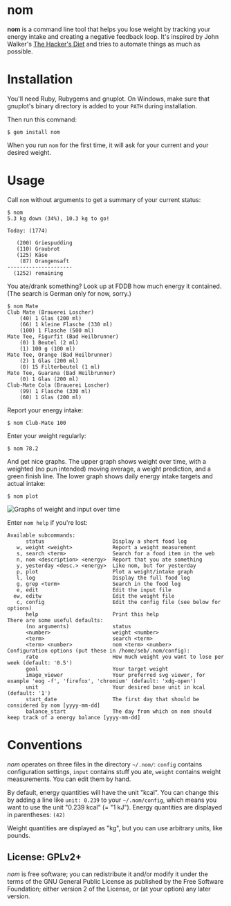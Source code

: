 # nom

**nom** is a command line tool that helps you lose weight by tracking your energy intake and creating a negative feedback loop. It's inspired by John Walker's [The Hacker's Diet](https://www.fourmilab.ch/hackdiet/) and tries to automate things as much as possible.

# Installation

You'll need Ruby, Rubygems and gnuplot. On Windows, make sure that gnuplot's binary directory is added to your `PATH` during installation.

Then run this command:

    $ gem install nom

When you run `nom` for the first time, it will ask for your current and your desired weight.

# Usage

Call `nom` without arguments to get a summary of your current status:

    $ nom
    5.3 kg down (34%), 10.3 kg to go!

    Today: (1774)

       (200) Griespudding
       (110) Graubrot
       (125) Käse
        (87) Orangensaft
    ---------------------
      (1252) remaining

You ate/drank something? Look up at FDDB how much energy it contained. (The search is German only for now, sorry.)

    $ nom Mate
    Club Mate (Brauerei Loscher)
        (40) 1 Glas (200 ml)
        (66) 1 kleine Flasche (330 ml)
        (100) 1 Flasche (500 ml)
    Mate Tee, Figurfit (Bad Heilbrunner)
        (0) 1 Beutel (2 ml)
        (1) 100 g (100 ml)
    Mate Tee, Orange (Bad Heilbrunner)
        (2) 1 Glas (200 ml)
        (0) 15 Filterbeutel (1 ml)
    Mate Tee, Guarana (Bad Heilbrunner)
        (0) 1 Glas (200 ml)
    Club-Mate Cola (Brauerei Loscher)
        (99) 1 Flasche (330 ml)
        (60) 1 Glas (200 ml)

Report your energy intake:

    $ nom Club-Mate 100

Enter your weight regularly:

    $ nom 78.2

And get nice graphs. The upper graph shows weight over time, with a weighted (no pun intended) moving average, a weight prediction, and a green finish line. The lower graph shows daily energy intake targets and actual intake:

    $ nom plot

![Graphs of weight and input over time](http://files.morr.cc/nom-0.1.0.svg)

Enter `nom help` if you're lost:

    Available subcommands:
          status                      Display a short food log
       w, weight <weight>             Report a weight measurement
       s, search <term>               Search for a food item in the web
       n, nom <description> <energy>  Report that you ate something
       y, yesterday <desc.> <energy>  Like nom, but for yesterday
       p, plot                        Plot a weight/intake graph
       l, log                         Display the full food log
       g, grep <term>                 Search in the food log
       e, edit                        Edit the input file
      ew, editw                       Edit the weight file
       c, config                      Edit the config file (see below for options)
          help                        Print this help
    There are some useful defaults:
          (no arguments)              status
          <number>                    weight <number>
          <term>                      search <term>
          <term> <number>             nom <term> <number>
    Configuration options (put these in /home/seb/.nom/config):
          rate                        How much weight you want to lose per week (default: '0.5')
          goal                        Your target weight
          image_viewer                Your preferred svg viewer, for example 'eog -f', 'firefox', 'chromium' (default: 'xdg-open')
          unit                        Your desired base unit in kcal (default: '1')
          start_date                  The first day that should be considered by nom [yyyy-mm-dd]
          balance_start               The day from which on nom should keep track of a energy balance [yyyy-mm-dd]

# Conventions

*nom* operates on three files in the directory `~/.nom/`: `config` contains configuration settings, `input` contains stuff you ate, `weight` contains weight measurements. You can edit them by hand.

By default, energy quantities will have the unit "kcal". You can change this by adding a line like `unit: 0.239` to your `~/.nom/config`, which means you want to use the unit "0.239 kcal" (= "1 kJ"). Energy quantities are displayed in parentheses: `(42)`

Weight quantities are displayed as "kg", but you can use arbitrary units, like pounds.

## License: GPLv2+

*nom* is free software; you can redistribute it and/or modify it under the terms of the GNU General Public License as published by the Free Software Foundation; either version 2 of the License, or (at your option) any later version.

